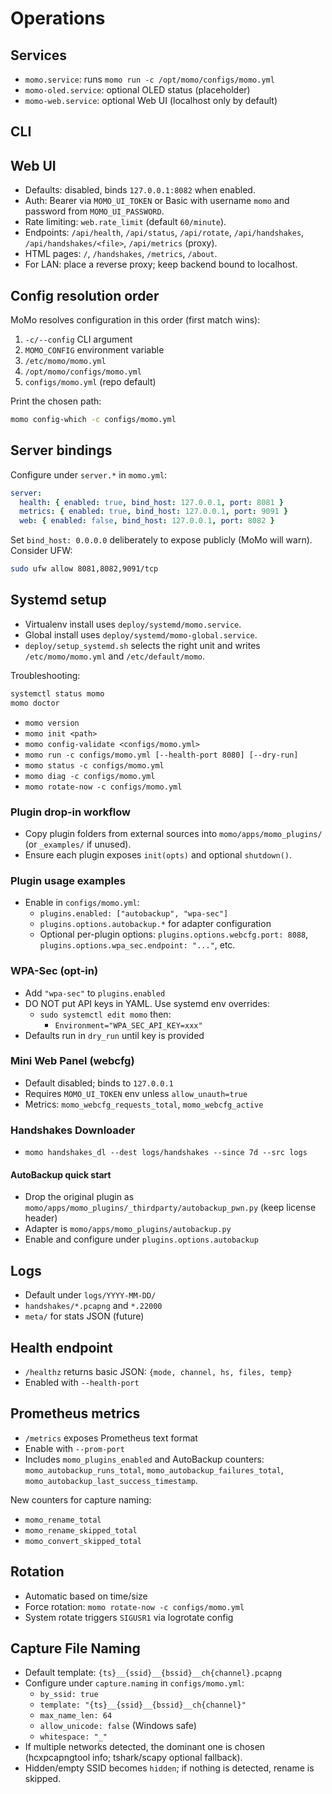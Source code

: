 # Operations

## Services

- `momo.service`: runs `momo run -c /opt/momo/configs/momo.yml`
- `momo-oled.service`: optional OLED status (placeholder)
- `momo-web.service`: optional Web UI (localhost only by default)

## CLI

## Web UI

- Defaults: disabled, binds `127.0.0.1:8082` when enabled.
- Auth: Bearer via `MOMO_UI_TOKEN` or Basic with username `momo` and password from `MOMO_UI_PASSWORD`.
- Rate limiting: `web.rate_limit` (default `60/minute`).
- Endpoints: `/api/health`, `/api/status`, `/api/rotate`, `/api/handshakes`, `/api/handshakes/<file>`, `/api/metrics` (proxy).
- HTML pages: `/`, `/handshakes`, `/metrics`, `/about`.
- For LAN: place a reverse proxy; keep backend bound to localhost.

## Config resolution order

MoMo resolves configuration in this order (first match wins):

1. `-c/--config` CLI argument
2. `MOMO_CONFIG` environment variable
3. `/etc/momo/momo.yml`
4. `/opt/momo/configs/momo.yml`
5. `configs/momo.yml` (repo default)

Print the chosen path:

```bash
momo config-which -c configs/momo.yml
```

## Server bindings

Configure under `server.*` in `momo.yml`:

```yaml
server:
  health: { enabled: true, bind_host: 127.0.0.1, port: 8081 }
  metrics: { enabled: true, bind_host: 127.0.0.1, port: 9091 }
  web: { enabled: false, bind_host: 127.0.0.1, port: 8082 }
```

Set `bind_host: 0.0.0.0` deliberately to expose publicly (MoMo will warn). Consider UFW:

```bash
sudo ufw allow 8081,8082,9091/tcp
```

## Systemd setup

- Virtualenv install uses `deploy/systemd/momo.service`.
- Global install uses `deploy/systemd/momo-global.service`.
- `deploy/setup_systemd.sh` selects the right unit and writes `/etc/momo/momo.yml` and `/etc/default/momo`.

Troubleshooting:

```bash
systemctl status momo
momo doctor
```
- `momo version`
- `momo init <path>`
- `momo config-validate <configs/momo.yml>`
- `momo run -c configs/momo.yml [--health-port 8080] [--dry-run]`
- `momo status -c configs/momo.yml`
- `momo diag -c configs/momo.yml`
- `momo rotate-now -c configs/momo.yml`
### Plugin drop-in workflow

- Copy plugin folders from external sources into `momo/apps/momo_plugins/` (or `_examples/` if unused).
- Ensure each plugin exposes `init(opts)` and optional `shutdown()`.

### Plugin usage examples

- Enable in `configs/momo.yml`:
  - `plugins.enabled: ["autobackup", "wpa-sec"]`
  - `plugins.options.autobackup.*` for adapter configuration
  - Optional per-plugin options: `plugins.options.webcfg.port: 8088`, `plugins.options.wpa_sec.endpoint: "..."`, etc.

### WPA-Sec (opt-in)

- Add `"wpa-sec"` to `plugins.enabled`
- DO NOT put API keys in YAML. Use systemd env overrides:
  - `sudo systemctl edit momo` then:
    - `Environment="WPA_SEC_API_KEY=xxx"`
- Defaults run in `dry_run` until key is provided

### Mini Web Panel (webcfg)

- Default disabled; binds to `127.0.0.1`
- Requires `MOMO_UI_TOKEN` env unless `allow_unauth=true`
- Metrics: `momo_webcfg_requests_total`, `momo_webcfg_active`

### Handshakes Downloader

- `momo handshakes_dl --dest logs/handshakes --since 7d --src logs`

#### AutoBackup quick start

- Drop the original plugin as `momo/apps/momo_plugins/_thirdparty/autobackup_pwn.py` (keep license header)
- Adapter is `momo/apps/momo_plugins/autobackup.py`
- Enable and configure under `plugins.options.autobackup`

## Logs

- Default under `logs/YYYY-MM-DD/`
- `handshakes/*.pcapng` and `*.22000`
- `meta/` for stats JSON (future)

## Health endpoint

- `/healthz` returns basic JSON: `{mode, channel, hs, files, temp}`
- Enabled with `--health-port`

## Prometheus metrics

- `/metrics` exposes Prometheus text format
- Enable with `--prom-port`
- Includes `momo_plugins_enabled` and AutoBackup counters: `momo_autobackup_runs_total`, `momo_autobackup_failures_total`, `momo_autobackup_last_success_timestamp`.

New counters for capture naming:

- `momo_rename_total`
- `momo_rename_skipped_total`
- `momo_convert_skipped_total`

## Rotation

- Automatic based on time/size
- Force rotation: `momo rotate-now -c configs/momo.yml`
- System rotate triggers `SIGUSR1` via logrotate config

## Capture File Naming

- Default template: `{ts}__{ssid}__{bssid}__ch{channel}.pcapng`
- Configure under `capture.naming` in `configs/momo.yml`:
  - `by_ssid: true`
  - `template: "{ts}__{ssid}__{bssid}__ch{channel}"`
  - `max_name_len: 64`
  - `allow_unicode: false` (Windows safe)
  - `whitespace: "_"`
- If multiple networks detected, the dominant one is chosen (hcxpcapngtool info; tshark/scapy optional fallback).
- Hidden/empty SSID becomes `hidden`; if nothing is detected, rename is skipped.
